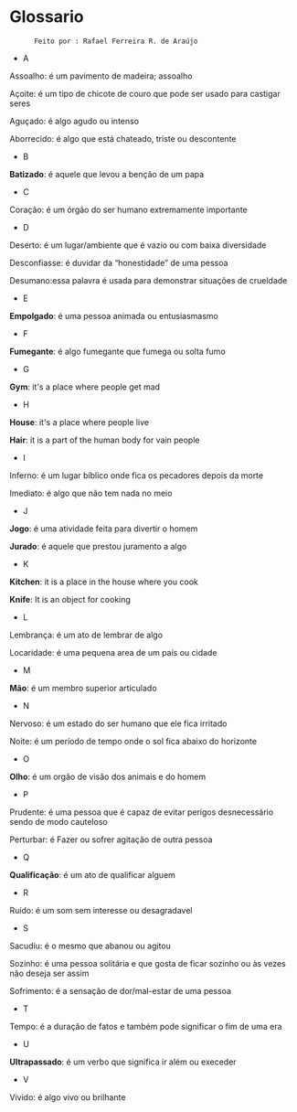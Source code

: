 # Glossario

          Feito por : Rafael Ferreira R. de Araújo

- A

Assoalho: é um pavimento de madeira; assoalho

Açoite: é um tipo de chicote de couro que pode ser usado para castigar seres

Aguçado: é algo agudo ou intenso

Aborrecido: é algo que está chateado, triste ou descontente 

- B

**Batizado**: é aquele que levou a benção de um papa 

- C

Coração: é um órgão do ser humano extremamente importante 

- D

Deserto: é um lugar/ambiente que é vazio ou com baixa diversidade

Desconfiasse: é duvidar da “honestidade” de uma pessoa 

Desumano:essa palavra é usada para demonstrar situações de crueldade  

- E
 
 **Empolgado**: é uma pessoa animada ou entusiasmasmo 

- F

**Fumegante**: é algo fumegante que fumega ou solta fumo

- G

**Gym**: it's a place where people get mad


- H

**House**: it's a place where people live

**Hair**: it is a part of the human body for vain people

- I

Inferno: é um lugar bíblico onde fica os pecadores depois da morte 

Imediato: é algo que não tem nada no meio

- J

**Jogo**: é uma atividade feita para divertir o homem 

**Jurado**: é aquele que prestou juramento a algo 

- K

**Kitchen**: it is a place in the house where you cook

**Knife**: It is an object for cooking

- L

Lembrança: é um ato de lembrar de algo

Locaridade: é uma pequena area de um país ou cidade 

- M

**Mão**: é um membro superior articulado

- N

Nervoso: é um  estado do ser humano que ele fica irritado

Noite: é um período de tempo onde o sol fica abaixo do horizonte 

- O

**Olho**: é um orgão de visão dos animais e do homem

- P

Prudente: é uma pessoa que é capaz de evitar perigos desnecessário sendo de modo cauteloso

Perturbar: é Fazer ou sofrer agitação de outra pessoa

- Q

**Qualificação**: é um ato de qualificar alguem 

- R

Ruído: é um som sem interesse ou desagradavel 

- S
 
Sacudiu: é o mesmo que abanou ou agitou

Sozinho: é uma pessoa solitária e que gosta de ficar sozinho ou às vezes não deseja ser assim 

Sofrimento: é a sensação de dor/mal-estar de uma pessoa 

- T

Tempo: é a duração de fatos e também pode significar o fim de uma era 

- U

**Ultrapassado**: é um verbo que significa ir além ou execeder  

- V

Vivido: é algo vivo ou brilhante 
